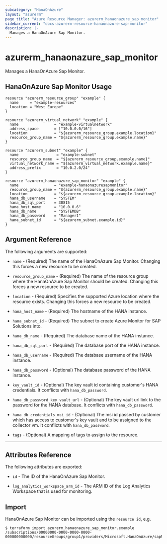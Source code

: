 ```yaml
---
subcategory: "HanaOnAzure"
layout: "azurerm"
page_title: "Azure Resource Manager: azurerm_hanaonazure_sap_monitor"
sidebar_current: "docs-azurerm-resource-hanaonazure-sap-monitor"
description: |-
  Manages a HanaOnAzure Sap Monitor.
---
```


# azurerm_hanaonazure_sap_monitor

Manages a HanaOnAzure Sap Monitor.


## HanaOnAzure Sap Monitor Usage

```hcl
resource "azurerm_resource_group" "example" {
  name     = "example-resources"
  location = "West Europe"
}

resource "azurerm_virtual_network" "example" {
  name                = "example-virtualnetwork"
  address_space       = ["10.0.0.0/16"]
  location            = "${azurerm_resource_group.example.location}"
  resource_group_name = "${azurerm_resource_group.example.name}"
}

resource "azurerm_subnet" "example" {
  name                 = "example-subnet"
  resource_group_name  = "${azurerm_resource_group.example.name}"
  virtual_network_name = "${azurerm_virtual_network.example.name}"
  address_prefix       = "10.0.2.0/24"
}

resource "azurerm_hanaonazure_sap_monitor" "example" {
  name                = "example-hanaonazuresapmonitor"
  resource_group_name = "${azurerm_resource_group.example.name}"
  location            = "${azurerm_resource_group.example.location}"
  hana_db_username    = "SYSTEM"
  hana_db_sql_port    = 30815
  hana_host_name      = "10.0.0.6"
  hana_db_name        = "SYSTEMDB"
  hana_db_password    = "Manager1"
  hana_subnet_id      = "${azurerm_subnet.example.id}"
}
```

## Argument Reference

The following arguments are supported:

* `name` - (Required) The name of the HanaOnAzure Sap Monitor. Changing this forces a new resource to be created.

* `resource_group_name` - (Required) The name of the resource group where the HanaOnAzure Sap Monitor should be created. Changing this forces a new resource to be created.

* `location` - (Required) Specifies the supported Azure location where the resource exists. Changing this forces a new resource to be created.

* `hana_host_name` - (Required) The hostname of the HANA instance.

* `hana_subnet_id` - (Required) The subnet to create Azure Monitor for SAP Solutions into.

* `hana_db_name` - (Required) The database name of the HANA instance.

* `hana_db_sql_port` - (Required) The database port of the HANA instance.

* `hana_db_username` - (Required) The database username of the HANA instance.

* `hana_db_password` - (Optional) The database password of the HANA instance.

* `key_vault_id` - (Optional) The key vault id containing customer's HANA credentials. It conflicts with `hana_db_password`.

* `hana_db_password_key_vault_url` - (Optional) The key vault url link to the password for the HANA database. It conflicts with `hana_db_password`.

* `hana_db_credentials_msi_id` - (Optional) The msi id passed by customer which has access to customer's key vault and to be assigned to the collector vm. It conflicts with `hana_db_password`.

* `tags` - (Optional) A mapping of tags to assign to the resource.

---

## Attributes Reference

The following attributes are exported:

* `id` - The ID of the HanaOnAzure Sap Monitor.

* `log_analytics_workspace_arm_id` - The ARM ID of the Log Analytics Workspace that is used for monitoring.

## Import

HanaOnAzure Sap Monitor can be imported using the `resource id`, e.g.

```shell
$ terraform import azurerm_hanaonazure_sap_monitor.example /subscriptions/00000000-0000-0000-0000-000000000000/resourceGroups/group1/providers/Microsoft.HanaOnAzure/sapMonitors/monitor1
```
